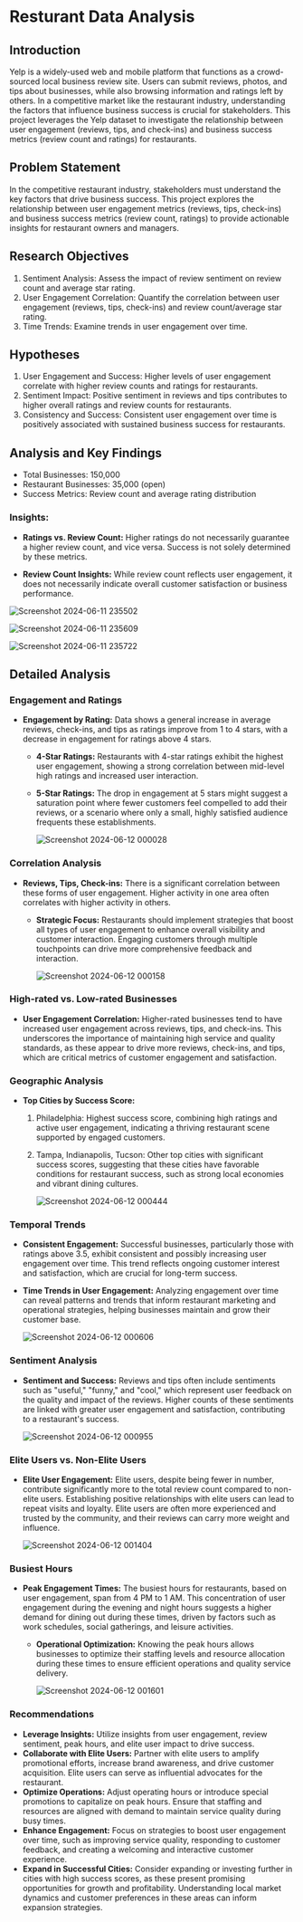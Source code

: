 # Resturant Data Analysis

## Introduction
Yelp is a widely-used web and mobile platform that functions as a crowd-sourced local business review site. Users can submit reviews, photos, and tips about businesses, while also browsing information and ratings left by others. In a competitive market like the restaurant industry, understanding the factors that influence business success is crucial for stakeholders. This project leverages the Yelp dataset to investigate the relationship between user engagement (reviews, tips, and check-ins) and business success metrics (review count and ratings) for restaurants.

## Problem Statement
In the competitive restaurant industry, stakeholders must understand the key factors that drive business success. This project explores the relationship between user engagement metrics (reviews, tips, check-ins) and business success metrics (review count, ratings) to provide actionable insights for restaurant owners and managers.

## Research Objectives
1. Sentiment Analysis: Assess the impact of review sentiment on review count and average star rating.
2. User Engagement Correlation: Quantify the correlation between user engagement (reviews, tips, check-ins) and review count/average star rating.
3. Time Trends: Examine trends in user engagement over time.

## Hypotheses
1. User Engagement and Success: Higher levels of user engagement correlate with higher review counts and ratings for restaurants.
2. Sentiment Impact: Positive sentiment in reviews and tips contributes to higher overall ratings and review counts for restaurants.
3. Consistency and Success: Consistent user engagement over time is positively associated with sustained business success for restaurants.

## Analysis and Key Findings

- Total Businesses: 150,000
- Restaurant Businesses: 35,000 (open)
- Success Metrics: Review count and average rating distribution

### Insights:

- **Ratings vs. Review Count:** Higher ratings do not necessarily guarantee a higher review count, and vice versa. Success is not solely determined by these metrics.
  
- **Review Count Insights:** While review count reflects user engagement, it does not necessarily indicate overall customer satisfaction or business performance.

![Screenshot 2024-06-11 235502](https://github.com/Yashbahuguna31/Restaurant_Data_Analysis/assets/149990665/50927b09-e2c9-4a71-8851-b64d5fb99791)

![Screenshot 2024-06-11 235609](https://github.com/Yashbahuguna31/Restaurant_Data_Analysis/assets/149990665/167477a8-94d8-4f86-ba5a-7f8d28bd1ddd)

![Screenshot 2024-06-11 235722](https://github.com/Yashbahuguna31/Restaurant_Data_Analysis/assets/149990665/48dc44f7-4c9f-4bba-ac7c-53e8d1320eee)

## Detailed Analysis

### Engagement and Ratings

- **Engagement by Rating:** Data shows a general increase in average reviews, check-ins, and tips as ratings improve from 1 to 4 stars, with a decrease in engagement for ratings above 4 stars.
  - **4-Star Ratings:** Restaurants with 4-star ratings exhibit the highest user engagement, showing a strong correlation between mid-level high ratings and increased user interaction.
  - **5-Star Ratings:** The drop in engagement at 5 stars might suggest a saturation point where fewer customers feel compelled to add their reviews, or a scenario where only a small, highly satisfied audience frequents these establishments.
 
    ![Screenshot 2024-06-12 000028](https://github.com/Yashbahuguna31/Restaurant_Data_Analysis/assets/149990665/0f5f83bc-cc8b-4399-b057-2bfd7821d4a7)


### Correlation Analysis

- **Reviews, Tips, Check-ins:** There is a significant correlation between these forms of user engagement. Higher activity in one area often correlates with higher activity in others.
  - **Strategic Focus:** Restaurants should implement strategies that boost all types of user engagement to enhance overall visibility and customer interaction. Engaging customers through multiple touchpoints can drive more comprehensive feedback and interaction.
 
    ![Screenshot 2024-06-12 000158](https://github.com/Yashbahuguna31/Restaurant_Data_Analysis/assets/149990665/dddb81db-5c88-4820-a8d1-3cbcf98a592b)


### High-rated vs. Low-rated Businesses

- **User Engagement Correlation:** Higher-rated businesses tend to have increased user engagement across reviews, tips, and check-ins. This underscores the importance of maintaining high service and quality standards, as these appear to drive more reviews, check-ins, and tips, which are critical metrics of customer engagement and satisfaction.

### Geographic Analysis

- **Top Cities by Success Score:**
  1. Philadelphia: Highest success score, combining high ratings and active user engagement, indicating a thriving restaurant scene supported by engaged customers.
  2. Tampa, Indianapolis, Tucson: Other top cities with significant success scores, suggesting that these cities have favorable conditions for restaurant success, such as strong local economies and vibrant dining cultures.

     ![Screenshot 2024-06-12 000444](https://github.com/Yashbahuguna31/Restaurant_Data_Analysis/assets/149990665/500d8402-28ce-43a6-8907-43064a359565)


### Temporal Trends

- **Consistent Engagement:** Successful businesses, particularly those with ratings above 3.5, exhibit consistent and possibly increasing user engagement over time. This trend reflects ongoing customer interest and satisfaction, which are crucial for long-term success.
- **Time Trends in User Engagement:** Analyzing engagement over time can reveal patterns and trends that inform restaurant marketing and operational strategies, helping businesses maintain and grow their customer base.

  ![Screenshot 2024-06-12 000606](https://github.com/Yashbahuguna31/Restaurant_Data_Analysis/assets/149990665/cb711760-37de-482e-ac11-3927afff51e0)


### Sentiment Analysis

- **Sentiment and Success:** Reviews and tips often include sentiments such as "useful," "funny," and "cool," which represent user feedback on the quality and impact of the reviews. Higher counts of these sentiments are linked with greater user engagement and satisfaction, contributing to a restaurant's success.

  ![Screenshot 2024-06-12 000955](https://github.com/Yashbahuguna31/Restaurant_Data_Analysis/assets/149990665/5cc37b49-5997-4666-b74b-622b8181281d)


### Elite Users vs. Non-Elite Users

- **Elite User Engagement:** Elite users, despite being fewer in number, contribute significantly more to the total review count compared to non-elite users. Establishing positive relationships with elite users can lead to repeat visits and loyalty. Elite users are often more experienced and trusted by the community, and their reviews can carry more weight and influence.

  ![Screenshot 2024-06-12 001404](https://github.com/Yashbahuguna31/Restaurant_Data_Analysis/assets/149990665/87f7ae74-1346-4594-a911-a7dd34e85d8e)


### Busiest Hours

- **Peak Engagement Times:** The busiest hours for restaurants, based on user engagement, span from 4 PM to 1 AM. This concentration of user engagement during the evening and night hours suggests a higher demand for dining out during these times, driven by factors such as work schedules, social gatherings, and leisure activities.
  - **Operational Optimization:** Knowing the peak hours allows businesses to optimize their staffing levels and resource allocation during these times to ensure efficient operations and quality service delivery.
 
    ![Screenshot 2024-06-12 001601](https://github.com/Yashbahuguna31/Restaurant_Data_Analysis/assets/149990665/0be58c8d-5d37-4aa4-a8f1-0a2aaadaadd8)


### Recommendations

- **Leverage Insights:** Utilize insights from user engagement, review sentiment, peak hours, and elite user impact to drive success.
- **Collaborate with Elite Users:** Partner with elite users to amplify promotional efforts, increase brand awareness, and drive customer acquisition. Elite users can serve as influential advocates for the restaurant.
- **Optimize Operations:** Adjust operating hours or introduce special promotions to capitalize on peak hours. Ensure that staffing and resources are aligned with demand to maintain service quality during busy times.
- **Enhance Engagement:** Focus on strategies to boost user engagement over time, such as improving service quality, responding to customer feedback, and creating a welcoming and interactive customer experience.
- **Expand in Successful Cities:** Consider expanding or investing further in cities with high success scores, as these present promising opportunities for growth and profitability. Understanding local market dynamics and customer preferences in these areas can inform expansion strategies.




